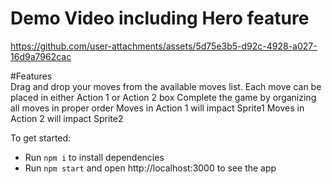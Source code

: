 # Demo Video including Hero feature



https://github.com/user-attachments/assets/5d75e3b5-d92c-4928-a027-16d9a7962cac

#Features  
Drag and drop your moves from the available moves list.
Each move can be placed in either Action 1 or Action 2 box
Complete the game by organizing all moves in proper order
Moves in Action 1 will impact Sprite1
Moves in Action 2 will impact Sprite2


To get started:

- Run `npm i` to install dependencies
- Run `npm start` and open http://localhost:3000 to see the app

